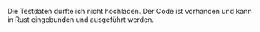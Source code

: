 Die Testdaten durfte ich nicht hochladen. 
Der Code ist vorhanden und kann in Rust eingebunden und ausgeführt werden.
